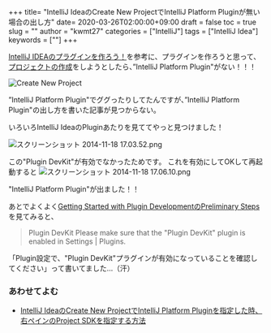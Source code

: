 
+++
title= "IntelliJ IdeaのCreate New ProjectでIntelliJ Platform Pluginが無い場合の出し方"
date= 2020-03-26T02:00:00+09:00
draft = false
toc = true
slug = ""
author = "kwmt27"
categories = ["IntelliJ"]
tags = ["IntelliJ Idea"]
keywords = [""]
+++

[IntelliJ IDEAのプラグインを作ろう！](http://qiita.com/Vexus2/items/e04a21f00e467b7ac8ad)を参考に、プラグインを作ろうと思って、[プロジェクトの作成](http://qiita.com/Vexus2/items/e04a21f00e467b7ac8ad#3-1)をしようとしたら、”IntelliJ Platform Plugin"がない！！！

![Create New Project](https://qiita-image-store.s3.amazonaws.com/0/22161/bc004d71-e4a3-ea8a-4b7b-3915f9cf1572.png "Create New Project(IntelliJ Platform Plugin無し)")


”IntelliJ Platform Plugin"でググったりしてたんですが、”IntelliJ Platform Plugin"の出し方を書いた記事が見つからない。

いろいろIntelliJ IdeaのPluginあたりを見ててやっと見つけました！

![スクリーンショット 2014-11-18 17.03.52.png](https://qiita-image-store.s3.amazonaws.com/0/22161/131e5eed-e619-9ba6-64d9-22521c132b8d.png "スクリーンショット 2014-11-18 17.03.52.png")

この"Plugin DevKit"が有効でなかったためです。
これを有効にしてOKして再起動すると
![スクリーンショット 2014-11-18 17.06.10.png](https://qiita-image-store.s3.amazonaws.com/0/22161/69c2aca7-38ec-2f5f-05c5-aa12760957f9.png "Create New Project(IntelliJ Platform Plugin有り)")

"IntelliJ Platform Plugin"が出ました！！

あとでよくよく[Getting Started with Plugin DevelopmentのPreliminary Steps](https://confluence.jetbrains.com/display/IDEADEV/Getting+Started+with+Plugin+Development#GettingStartedwithPluginDevelopment-anchor1)を見てみると、
> Plugin DevKit
> Please make sure that the "Plugin DevKit" plugin is enabled in Settings | Plugins.

「Plugin設定で、"Plugin DevKit"プラグインが有効になっていることを確認してください」って書いてました…（汗）

### あわせてよむ
* [IntelliJ IdeaのCreate New ProjectでIntelliJ Platform Pluginを指定した時、右ペインのProject SDKを指定する方法](http://qiita.com/kwmt@github/items/afee19bcca4d3b36f4af)




